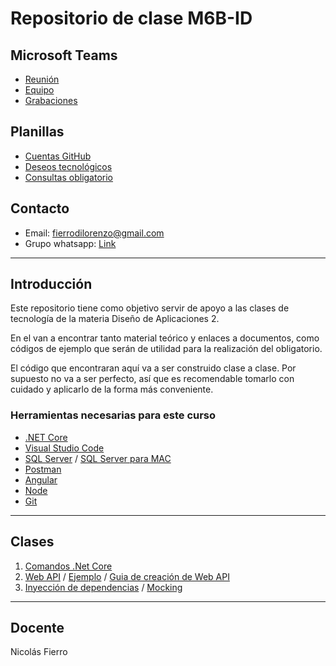# Repositorio de clase M6B-ID

## Microsoft Teams
* [Reunión](https://teams.microsoft.com/l/meetup-join/19%3a012049e43fd046388ec3c26c9c5a6400%40thread.tacv2/1598889964747?context=%7b%22Tid%22%3a%22d79720cd-d8c0-4d0c-a404-2dcd025f01e3%22%2c%22Oid%22%3a%22681ed686-71cb-4628-8fd1-849afaa28edd%22%7d)
* [Equipo](https://teams.microsoft.com/l/team/19%3a012049e43fd046388ec3c26c9c5a6400%40thread.tacv2/conversations?groupId=1318b056-18b5-43b7-b115-d4d182781987&tenantId=d79720cd-d8c0-4d0c-a404-2dcd025f01e3)
* [Grabaciones](https://teams.microsoft.com/l/channel/19%3ae26586f3e0704d4d959c6e8e7a9ba42f%40thread.tacv2/Grabaciones%2520de%2520clases?groupId=1318b056-18b5-43b7-b115-d4d182781987&tenantId=d79720cd-d8c0-4d0c-a404-2dcd025f01e3)

## Planillas

* [Cuentas GitHub](https://docs.google.com/spreadsheets/d/142cJ62Kj6QEh6ZJyL-uNJGrvPT3_LWe7YyZnKbchMSE/edit?usp=sharing)
* [Deseos tecnológicos](https://docs.google.com/spreadsheets/d/1eJptBpdqp94R6c5-3SCgYm9QHR-njsafiZ96n4viGwU/edit?usp=sharing)
* [Consultas obligatorio](https://docs.google.com/spreadsheets/d/1xSAL62s0_tVoRDL2qd7Yln_FCr4PFF20vAlQeSktXYE/edit?usp=sharing)


## Contacto 

* Email: [fierrodilorenzo@gmail.com](mailto:fierrodilorenzo@gmail.com)
* Grupo whatsapp: [Link](https://chat.whatsapp.com/Jonaa9HQMQB3pyyu2Vwjgq)

---

## Introducción 
Este repositorio tiene como objetivo servir de apoyo a las clases de tecnología de la materia Diseño de Aplicaciones 2.

En el van a encontrar tanto material teórico y enlaces a documentos, como códigos de ejemplo que serán de utilidad para la realización del obligatorio.

El código que encontraran aquí va a ser construido clase a clase. Por supuesto no va a ser perfecto, así que es recomendable tomarlo con cuidado y aplicarlo de la forma más conveniente.

### Herramientas necesarias para este curso
* [.NET Core](https://dotnet.microsoft.com/download)
* [Visual Studio Code](https://code.visualstudio.com/)
* [SQL Server](https://www.microsoft.com/es-es/sql-server/sql-server-downloads) / [SQL Server para MAC](https://docs.microsoft.com/en-us/sql/linux/quickstart-install-connect-docker?view=sql-server-ver15&pivots=cs1-bash) 
* [Postman](https://www.postman.com/)
* [Angular](https://angular.io/)
* [Node](https://nodejs.org/es/)
* [Git](https://git-scm.com/)

---
## Clases

1) [Comandos .Net Core](/Clases/ComandosNetCore.md)
2) [Web API](/Clases/APIsRESTWebApis.md) / [Ejemplo](/Codigos/EjemploWebAPI) / [Guia de creación de Web API](/Clases/GuiaCreacionWebApi.md)
3) [Inyección de dependencias](/Clases/InyeccionDeDependencias.md) / [Mocking](/Clases/Mocking.md)

---
## Docente
Nicolás Fierro

